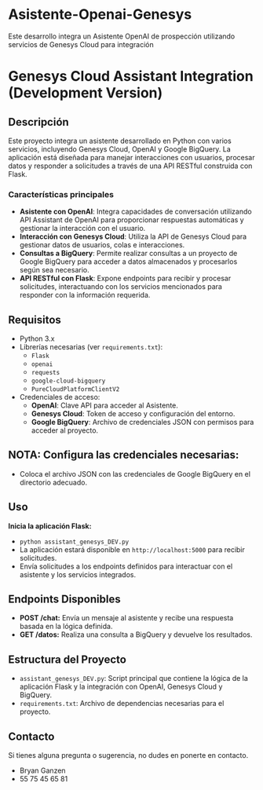 # Asistente-Openai-Genesys
Este desarrollo integra un Asistente OpenAI de prospección utilizando servicios de Genesys Cloud para integración

# Genesys Cloud Assistant Integration (Development Version)

## Descripción

Este proyecto integra un asistente desarrollado en Python con varios servicios, incluyendo Genesys Cloud, OpenAI y Google BigQuery. La aplicación está diseñada para manejar interacciones con usuarios, procesar datos y responder a solicitudes a través de una API RESTful construida con Flask.

### Características principales

- **Asistente con OpenAI**: Integra capacidades de conversación utilizando API Assistant de OpenAI para proporcionar respuestas automáticas y gestionar la interacción con el usuario.
- **Interacción con Genesys Cloud**: Utiliza la API de Genesys Cloud para gestionar datos de usuarios, colas e interacciones.
- **Consultas a BigQuery**: Permite realizar consultas a un proyecto de Google BigQuery para acceder a datos almacenados y procesarlos según sea necesario.
- **API RESTful con Flask**: Expone endpoints para recibir y procesar solicitudes, interactuando con los servicios mencionados para responder con la información requerida.

## Requisitos

- Python 3.x
- Librerías necesarias (ver `requirements.txt`):
  - `Flask`
  - `openai`
  - `requests`
  - `google-cloud-bigquery`
  - `PureCloudPlatformClientV2`
- Credenciales de acceso:
  - **OpenAI**: Clave API para acceder al Asistente.
  - **Genesys Cloud**: Token de acceso y configuración del entorno.
  - **Google BigQuery**: Archivo de credenciales JSON con permisos para acceder al proyecto.

## NOTA: Configura las credenciales necesarias:
- Coloca el archivo JSON con las credenciales de Google BigQuery en el directorio adecuado.

## Uso
**Inicia la aplicación Flask:**
- `python assistant_genesys_DEV.py`
- La aplicación estará disponible en `http://localhost:5000` para recibir solicitudes.
- Envía solicitudes a los endpoints definidos para interactuar con el asistente y los servicios integrados.

## Endpoints Disponibles
- **POST /chat:** Envía un mensaje al asistente y recibe una respuesta basada en la lógica definida.
- **GET /datos:** Realiza una consulta a BigQuery y devuelve los resultados.

## Estructura del Proyecto
- `assistant_genesys_DEV.py`: Script principal que contiene la lógica de la aplicación Flask y la integración con OpenAI, Genesys Cloud y BigQuery.
- `requirements.txt`: Archivo de dependencias necesarias para el proyecto.

## Contacto
Si tienes alguna pregunta o sugerencia, no dudes en ponerte en contacto.
- Bryan Ganzen
- 55 75 45 65 81
